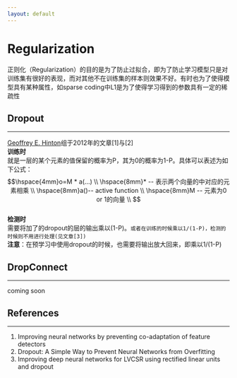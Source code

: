 ```yaml
---
layout: default
---
```


__Regularization__
=============
正则化（Regularization）的目的是为了防止过拟合，即为了防止学习模型只是对训练集有很好的表现，而对其他不在训练集的样本则效果不好。有时也为了使得模型具有某种属性，如sparse coding中L1是为了使得学习得到的参数具有一定的稀疏性

__Dropout__
-----------
---
[Geoffrey E. Hinton](http://www.cs.toronto.edu/~hinton/)组于2012年的文章[1]与[2]      
__训练时__    
就是一层的某个元素的值保留的概率为P，其为0的概率为1-P。具体可以表述为如下公式：     
$$\hspace{4mm}o=M * a(...) \\
\hspace{8mm}* -- 表示两个向量的中对应的元素相乘 \\
\hspace{8mm}a()-- active function \\
\hspace{8mm}M -- 元素为0 or 1的向量  \\
$$    
__检测时__   
需要将加了的dropout的层的输出乘以(1-P)。`或者在训练的时候乘以1/(1-P)，检测的时候则不用进行处理(见文章[3])`        
__注意__：在预学习中使用dropout的时候，也需要将输出放大回来，即乘以1/(1-P)    

__DropConnect__
---------     
---    
coming soon    

__References__
-----------
---

1.  Improving neural networks by preventing co-adaptation of feature detectors
2.  Dropout: A Simple Way to Prevent Neural Networks from Overfitting
3.  Improving deep neural networks for LVCSR using rectified linear units and dropout

